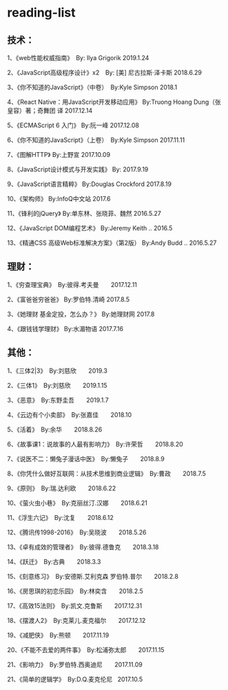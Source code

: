 # reading-list

## 技术：

1、《web性能权威指南》　By: Ilya Grigorik    2019.1.24

2、《JavaScript高级程序设计》x2　By: [美] 尼古拉斯·泽卡斯   2018.6.29

3、《你不知道的JavaScript》（中卷）　By:Kyle Simpson  2018.1

4、《React Native：用JavaScript开发移动应用》 By:Truong Hoang Dung（张皇容）著；奇舞团 译  2017.12.14

5、《ECMAScript 6 入门》 By:阮一峰  2017.12.08

6、《你不知道的JavaScript》（上卷）　By:Kyle Simpson  2017.11.11

7、《图解HTTP》 By:上野宣  2017.10.09

8、《JavaScript设计模式与开发实践》 By:  2017.9.19

9、《JavaScript语言精粹》 By:Douglas Crockford  2017.8.19

10、《架构师》 By:InfoQ中文站  2017.6

11、《锋利的jQuery》 By:单东林、张晓菲、魏然   2016.5.27

12、《JavaScript DOM编程艺术》 By:Jeremy Keith ..   2016.5

13、《精通CSS 高级Web标准解决方案》（第2版） By:Andy Budd ..  2016.5.27


## 理财：

1、《穷查理宝典》　By:彼得.考夫曼　　2017.12.11

2、《富爸爸穷爸爸》 By:罗伯特.清崎   2017.8.5

3、《她理财 基金定投，怎么办？》 By:她理财网   2017.8

4、《跟钱钱学理财》 By:水湄物语   2017.7.16


## 其他：

1、《三体2|3》　By:刘慈欣　　2019.3

2、《三体1》　By:刘慈欣　　2019.1.15

3、《恶意》　By:东野圭吾　　2019.1.7

4、《云边有个小卖部》　By:张嘉佳　　2018.10

5、《活着》　By:余华　　2018.8.26

6、《故事课1：说故事的人最有影响力》　By:许荣哲　　2018.8.20

7、《说医不二：懒兔子漫话中医》　By:懒兔子　　2018.8.9

8、《你凭什么做好互联网：从技术思维到商业逻辑》　By:曹政　　2018.7.5

9、《原则》　By:瑞.达利欧　　2018.6.22

10、《萤火虫小巷》　By:克丽丝汀.汉娜　　2018.6.21

11、《浮生六记》　By:沈复　　2018.6.12

12、《腾讯传1998-2016》　By:吴晓波　　2018.5.26

13、《卓有成效的管理者》　By:彼得.德鲁克　　2018.3.18

14、《跃迁》　By:古典　　2018.3.3

15、《刻意练习》　By:安德斯.艾利克森 罗伯特.普尔　　2018.2.8

16、《房思琪的初恋乐园》　By:林奕含　　2018.2.5

17、《高效15法则》　By:凯文.克鲁斯　　2017.12.31

18、《摆渡人2》　By:克莱儿.麦克福尔　　2017.12.12

19、《减肥侠》　By:熊顿　　2017.11.19

20、《不能不去爱的两件事》　By:松浦弥太郎　　2017.11.15

21、《影响力》　By:罗伯特.西奥迪尼　　2017.11.09

21、《简单的逻辑学》　By:D.Q.麦克伦尼   2017.10.5
